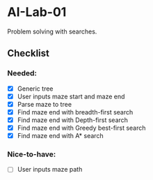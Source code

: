 # AI-Lab-01
Problem solving with searches.

## Checklist

### Needed:
- [x] Generic tree
- [x] User inputs maze start and maze end
- [x] Parse maze to tree
- [x] Find maze end with breadth-first search
- [x] Find maze end with Depth-first search
- [x] Find maze end with Greedy best-first search
- [x] Find maze end with A* search  

### Nice-to-have:
- [ ] User inputs maze path
